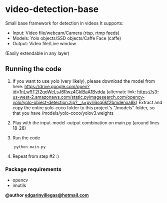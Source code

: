 # video-detection-base

Small base framework for detection in videos
It supports:
- Input: Video file/webcam/Camera (rtsp, rtmp feeds)
- Models: Yolo objects/SSD objects/Caffe Face (caffe)
- Output: Video file/Live window

(Easily extendable in any layer)

## Running the code

1) If you want to use yolo (very likely), please download the model from here:
https://drive.google.com/open?id=1nLw9T2f2qoWeLsJ6Rwz4GklBaA1Bvdda
(alternate link: https://s3-us-west-2.amazonaws.com/static.pyimagesearch.com/opencv-yolo/yolo-object-detection.zip?__s=pyri6sq6kf2bmdenxa8k)
Extract and copy the entire yolo-coco folder to this project's "/models" folder, so that you have /models/yolo-coco/yolov3.weights

2) Play with the input-model-output combination on main.py (around lines 18-28)

3) Run the code
```
    python main.py
```  

4) Repeat from step #2 :) 

### Package requirements
- opencv
- imutils

**@author edgarinvillegas@hotmail.com**
